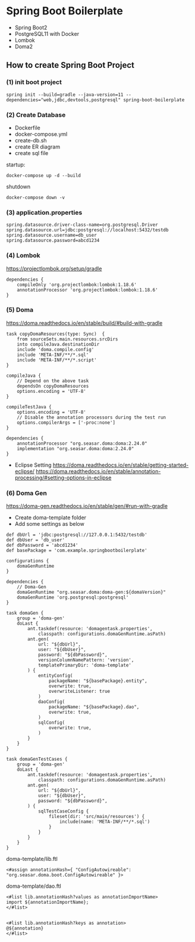 # Spring Boot Boilerplate
- Spring Boot2
- PostgreSQL11 with Docker
- Lombok
- Doma2

## How to create Spring Boot Project
### (1) init boot project
```
spring init --build=gradle --java-version=11 --dependencies="web,jdbc,devtools,postgresql" spring-boot-boilerplate
```

### (2) Create Database
- Dockerfile
- docker-compose.yml
- create-db.sh
- create ER diagram
- create sql file

startup:
```
docker-compose up -d --build
```

shutdown
```
docker-compose down -v
```

### (3) application.properties
```
spring.datasource.driver-class-name=org.postgresql.Driver
spring.datasource.url=jdbc:postgresql://localhost:5432/testdb
spring.datasource.username=db_user
spring.datasource.password=abcd1234
```

### (4) Lombok
https://projectlombok.org/setup/gradle

```
dependencies {
	compileOnly 'org.projectlombok:lombok:1.18.6'
	annotationProcessor 'org.projectlombok:lombok:1.18.6'
}
```

### (5) Doma
https://doma.readthedocs.io/en/stable/build/#build-with-gradle

```
task copyDomaResources(type: Sync)  {
    from sourceSets.main.resources.srcDirs
    into compileJava.destinationDir
    include 'doma.compile.config'
    include 'META-INF/**/*.sql'
    include 'META-INF/**/*.script'
}

compileJava {
    // Depend on the above task
    dependsOn copyDomaResources
    options.encoding = 'UTF-8'
}

compileTestJava {
    options.encoding = 'UTF-8'
    // Disable the annotation processors during the test run
    options.compilerArgs = ['-proc:none']
}

dependencies {
    annotationProcessor "org.seasar.doma:doma:2.24.0"
    implementation "org.seasar.doma:doma:2.24.0"
}
```

- Eclipse Setting
https://doma.readthedocs.io/en/stable/getting-started-eclipse/
https://doma.readthedocs.io/en/stable/annotation-processing/#setting-options-in-eclipse

### (6) Doma Gen
https://doma-gen.readthedocs.io/en/stable/gen/#run-with-gradle


- Create doma-template folder
- Add some settings as below
```
def dbUrl = 'jdbc:postgresql://127.0.0.1:5432/testdb'
def dbUser = 'db_user'
def dbPassword = 'abcd1234'
def basePackage = 'com.example.springbootboilerplate'

configurations {
    domaGenRuntime
}

dependencies {
	// Doma-Gen
	domaGenRuntime "org.seasar.doma:doma-gen:${domaVersion}"
    domaGenRuntime 'org.postgresql:postgresql'
}

task domaGen {
    group = 'doma-gen'
    doLast {
        ant.taskdef(resource: 'domagentask.properties',
            classpath: configurations.domaGenRuntime.asPath)
        ant.gen(
        	url: "${dbUrl}",
			user: "${dbUser}",
			password: "${dbPassword}",
			versionColumnNamePattern: 'version',
			templatePrimaryDir: 'doma-template'
        ) {
	        entityConfig(
				packageName: "${basePackage}.entity",
				overwrite: true,
				overwriteListener: true
			)
	        daoConfig(
				packageName: "${basePackage}.dao",
				overwrite: true,
			)
	        sqlConfig(
				overwrite: true,
			)
        }
    }
}

task domaGenTestCases {
    group = 'doma-gen'
    doLast {
        ant.taskdef(resource: 'domagentask.properties',
            classpath: configurations.domaGenRuntime.asPath)
        ant.gen(
        	url: "${dbUrl}",
			user: "${dbUser}",
			password: "${dbPassword}",
        ) {
            sqlTestCaseConfig {
                fileset(dir: 'src/main/resources') {
                    include(name: 'META-INF/**/*.sql')
                }
            }
        }
    }
}
```

doma-template/lib.ftl
```
<#assign annotationHash={ "ConfigAutowireable": "org.seasar.doma.boot.ConfigAutowireable" }>
```

doma-template/dao.ftl
```
<#list lib.annotationHash?values as annotationImportName>
import ${annotationImportName};
</#list>


<#list lib.annotationHash?keys as annotation>
@${annotation}
</#list>
```